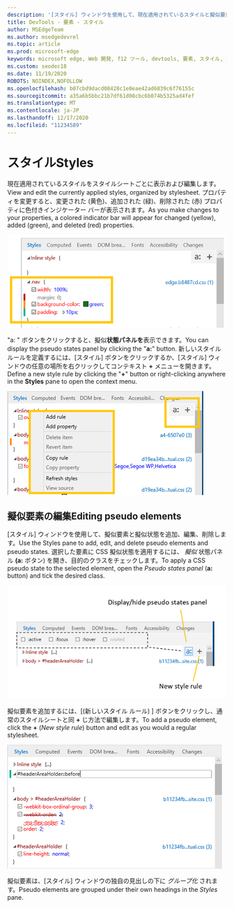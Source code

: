 ```yaml
---
description: '[スタイル] ウィンドウを使用して、現在適用されているスタイルと擬似要素を表示および編集する'
title: DevTools - 要素 - スタイル
author: MSEdgeTeam
ms.author: msedgedevrel
ms.topic: article
ms.prod: microsoft-edge
keywords: microsoft edge, Web 開発, f12 ツール, devtools, 要素, スタイル, 擬似状態, 擬似クラス, 擬似要素
ms.custom: seodec18
ms.date: 11/19/2020
ROBOTS: NOINDEX,NOFOLLOW
ms.openlocfilehash: b07cbd9dacd08428c1e0eae42ad6839c6f76155c
ms.sourcegitcommit: a35a6b5bbc21b7df61d08cbc6b074b5325ad4fef
ms.translationtype: MT
ms.contentlocale: ja-JP
ms.lasthandoff: 12/17/2020
ms.locfileid: "11234589"
---
```

# <span data-ttu-id="8a88f-104">スタイル</span><span class="sxs-lookup"><span data-stu-id="8a88f-104">Styles</span></span>

<span data-ttu-id="8a88f-105">現在適用されているスタイルをスタイルシートごとに表示および編集します。</span><span class="sxs-lookup"><span data-stu-id="8a88f-105">View and edit the currently applied styles, organized by stylesheet.</span></span>  <span data-ttu-id="8a88f-106">プロパティを変更すると、変更された (黄色)、追加された (緑)、削除された (赤) プロパティに色付きインジケーター バーが表示されます。</span><span class="sxs-lookup"><span data-stu-id="8a88f-106">As you make changes to your properties, a colored indicator bar will appear for changed (yellow), added (green), and deleted (red) properties.</span></span>

![[スタイル] ウィンドウ](../media/elements_styles.png)

<span data-ttu-id="8a88f-108">"a: " ボタンをクリックすると、擬似**状態パネルを**表示できます。</span><span class="sxs-lookup"><span data-stu-id="8a88f-108">You can display the pseudo states panel by clicking the "**a:**" button.</span></span> <span data-ttu-id="8a88f-109">新しいスタイル ルールを定義するには、[スタイル] ボタンをクリックするか、[スタイル] ウィンドウの任意の場所を右クリックしてコンテキスト **+** メニューを開きます。 </span><span class="sxs-lookup"><span data-stu-id="8a88f-109">Define a new style rule by clicking the "**+**" button or right-clicking anywhere in the **Styles** pane to open the context menu.</span></span>

![スタイル ウィンドウのボタンとコンテキスト メニュー](../media/elements_styles_buttons.png)

## <span data-ttu-id="8a88f-111">擬似要素の編集</span><span class="sxs-lookup"><span data-stu-id="8a88f-111">Editing pseudo elements</span></span>

<span data-ttu-id="8a88f-112">[スタイル] ウィンドウを使用して、擬似要素と擬似状態を追加、編集、削除します。</span><span class="sxs-lookup"><span data-stu-id="8a88f-112">Use the Styles pane to add, edit, and delete pseudo elements and pseudo states.</span></span> <span data-ttu-id="8a88f-113">選択した要素に CSS 擬似状態を適用するには、 *擬似* 状態パネル **(a:** ボタン) を開き、目的のクラスをチェックします。</span><span class="sxs-lookup"><span data-stu-id="8a88f-113">To apply a CSS pseudo state to the selected element, open the *Pseudo states panel* (**a:** button) and tick the desired class.</span></span>

![[スタイル] ウィンドウの擬似クラス](../media/elements_styles_pseudo_states.png)

<span data-ttu-id="8a88f-115">擬似要素を追加するには、[(新しいスタイル ルール) ] ボタンをクリックし、通常のスタイルシートと同 **+** じ方法で編集します。</span><span class="sxs-lookup"><span data-stu-id="8a88f-115">To add a pseudo element, click the **+** (*New style rule*) button and edit as you would a regular stylesheet.</span></span>

![[スタイル] ウィンドウから擬似要素を追加する](../media/elements_styles_pseudo_element.png)

<span data-ttu-id="8a88f-117">擬似要素は、[スタイル] ウィンドウの独自の見出しの下に *グループ化* されます。</span><span class="sxs-lookup"><span data-stu-id="8a88f-117">Pseudo elements are grouped under their own headings in the *Styles* pane.</span></span>
